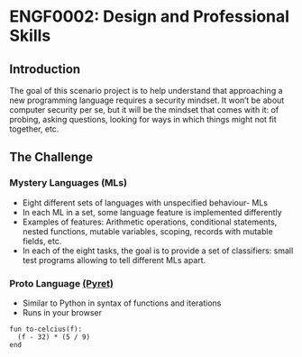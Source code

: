 # ENGF0002: Design and Professional Skills

## Introduction
The goal of this scenario project is to help understand that approaching a new programming language requires a security mindset. It won’t be about computer security per se, but it will be the mindset that comes with it: of probing, asking questions, looking for ways in which things might not fit together, etc.

## The Challenge
### Mystery Languages (MLs)
<ul>
  <li>Eight different sets of languages with unspecified behaviour- MLs</li>
  <li>In each ML in a set, some language feature is implemented differently</li>
  <li>Examples of features: Arithmetic operations, conditional statements, nested functions, mutable variables, scoping, records with mutable fields, etc.</li>
  <li>In each of the eight tasks, the goal is to provide a set of classifiers: small test programs allowing to tell different MLs apart.</li>
</ul>

### Proto Language [(Pyret)](https://www.pyret.org)
<ul>
  <li>Similar to Python in syntax of functions and iterations</li>
  <li>Runs in your browser</li>
</ul>
 
```
fun to-celcius(f):
  (f - 32) * (5 / 9)
end
```
 
